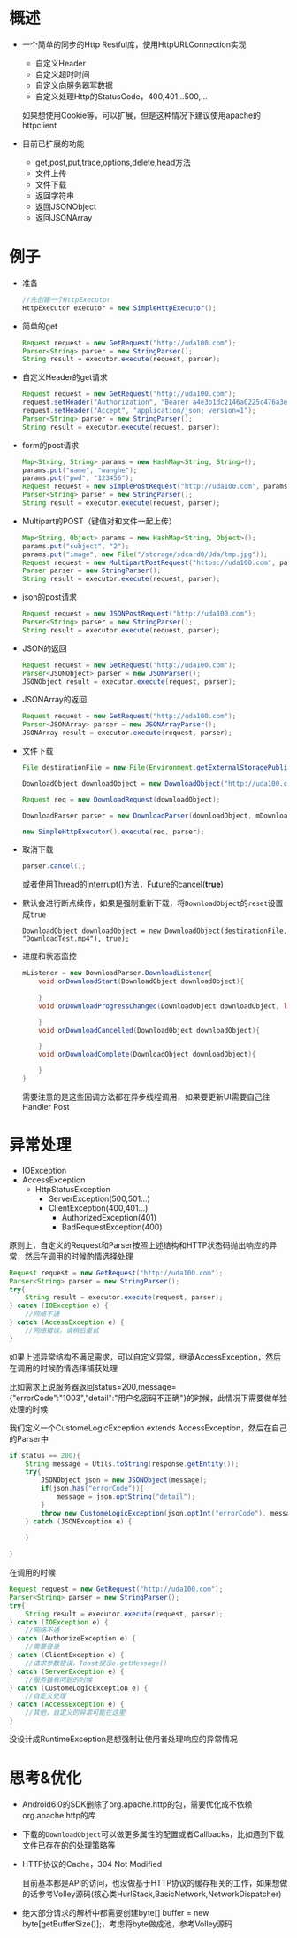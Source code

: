 # 概述
- 一个简单的同步的Http Restful库，使用HttpURLConnection实现
  - 自定义Header
  - 自定义超时时间
  - 自定义向服务器写数据
  - 自定义处理Http的StatusCode，400,401...500,...

  如果想使用Cookie等，可以扩展，但是这种情况下建议使用apache的httpclient

- 目前已扩展的功能
  - get,post,put,trace,options,delete,head方法
  - 文件上传
  - 文件下载
  - 返回字符串
  - 返回JSONObject
  - 返回JSONArray

# 例子
- 准备

  ```java
  //先创建一个HttpExecutor
  HttpExecutor executor = new SimpleHttpExecutor();
  ```

- 简单的get

  ```java
  Request request = new GetRequest("http://uda100.com");
  Parser<String> parser = new StringParser();
  String result = executor.execute(request, parser);
  ```

- 自定义Header的get请求

  ```java
  Request request = new GetRequest("http://uda100.com");
  request.setHeader("Authorization", "Bearer a4e3b1dc2146a0225c476a3edd3044f3e2f65949");
  request.setHeader("Accept", "application/json; version=1");
  Parser<String> parser = new StringParser();
  String result = executor.execute(request, parser);
  ```

- form的post请求

  ```java
  Map<String, String> params = new HashMap<String, String>();
  params.put("name", "wanghe");
  params.put("pwd", "123456");
  Request request = new SimplePostRequest("http://uda100.com", params);
  Parser<String> parser = new StringParser();
  String result = executor.execute(request, parser);
  ```

- Multipart的POST（键值对和文件一起上传）

  ```java
  Map<String, Object> params = new HashMap<String, Object>();
  params.put("subject", "2");
  params.put("image", new File("/storage/sdcard0/Uda/tmp.jpg"));
  Request request = new MultipartPostRequest("https://uda100.com", params);
  Parser parser = new StringParser();
  String result = executor.execute(request, parser);
  ```

- json的post请求

  ```java
  Request request = new JSONPostRequest("http://uda100.com");
  Parser<String> parser = new StringParser();
  String result = executor.execute(request, parser);
  ```
- JSON的返回

  ```java
  Request request = new GetRequest("http://uda100.com");
  Parser<JSONObject> parser = new JSONParser();
  JSONObject result = executor.execute(request, parser);
  ```

- JSONArray的返回

  ```java
  Request request = new GetRequest("http://uda100.com");
  Parser<JSONArray> parser = new JSONArrayParser();
  JSONArray result = executor.execute(request, parser);
  ```
- 文件下载

  ```java
  File destinationFile = new File(Environment.getExternalStoragePublicDirectory(Environment.DIRECTORY_DOWNLOADS, "DownloadTest.mp4"));

  DownloadObject downloadObject = new DownloadObject("http://uda100.com/download", destinationFile, false);

  Request req = new DownloadRequest(downloadObject);

  DownloadParser parser = new DownloadParser(downloadObject, mDownloadListener);

  new SimpleHttpExecutor().execute(req, parser);
  ```

- 取消下载

  ```java
  parser.cancel();
  ```
  或者使用Thread的interrupt()方法，Future的cancel(**true**)


- 默认会进行断点续传，如果是强制重新下载，将`DownloadObject`的`reset`设置成`true`

  ```
  DownloadObject downloadObject = new DownloadObject(destinationFile, "DownloadTest.mp4"), true);
  ```

- 进度和状态监控

  ```java
  mListener = new DownloadParser.DownloadListener{
      void onDownloadStart(DownloadObject downloadObject){
          
      }
      void onDownloadProgressChanged(DownloadObject downloadObject, long currentLength, long totalLength){

      }
      void onDownloadCancelled(DownloadObject downloadObject){

      }
      void onDownloadComplete(DownloadObject downloadObject){

      }
  }

  ```
  需要注意的是这些回调方法都在异步线程调用，如果要更新UI需要自己往Handler Post


# 异常处理
- IOException
- AccessException
  - HttpStatusException
    - ServerException(500,501...)
    - ClientException(400,401...)
      - AuthorizedException(401)
      - BadRequestException(400)

原则上，自定义的Request和Parser按照上述结构和HTTP状态码抛出响应的异常，然后在调用的时候酌情选择处理

  ```java
  Request request = new GetRequest("http://uda100.com");
  Parser<String> parser = new StringParser();
  try{
      String result = executor.execute(request, parser);
  } catch (IOException e) {
      //网络不通
  } catch (AccessException e) {
      //网络错误，请稍后重试
  }
  ```

如果上述异常结构不满足需求，可以自定义异常，继承AccessException，然后在调用的时候酌情选择捕获处理

比如需求上说服务器返回status=200,message={"errorCode":"1003","detail":"用户名密码不正确"}的时候，此情况下需要做单独处理的时候

我们定义一个CustomeLogicException extends AccessException，然后在自己的Parser中

  ```java
  if(status == 200){
      String message = Utils.toString(response.getEntity());
      try{
          JSONObject json = new JSONObject(message);
          if(json.has("errorCode")){
              message = json.optString("detail");
          }
          throw new CustomeLogicException(json.optInt("errorCode"), message);
      } catch (JSONException e) {
          
      }
      
  }
  ```

  在调用的时候

  ```java
  Request request = new GetRequest("http://uda100.com");
  Parser<String> parser = new StringParser();
  try{
      String result = executor.execute(request, parser);
  } catch (IOException e) {
      //网络不通
  } catch (AuthorizeException e) {
      //需要登录
  } catch (ClientException e) {
      //请求参数错误，Toast提示e.getMessage()
  } catch (ServerException e) {
      //服务器有问题的时候
  } catch (CustomeLogicException e) {
      //自定义处理
  } catch (AccessException e) {
      //其他，自定义的异常可能在这里
  }
  ```

没设计成RuntimeException是想强制让使用者处理响应的异常情况

# 思考&优化

- Android6.0的SDK删除了org.apache.http的包，需要优化成不依赖org.apache.http的库

- 下载的`DownloadObject`可以做更多属性的配置或者Callbacks，比如遇到下载文件已存在的的处理策略等

- HTTP协议的Cache，304 Not Modified

  目前基本都是API的访问，也没做基于HTTP协议的缓存相关的工作，如果想做的话参考Volley源码(核心类HurlStack,BasicNetwork,NetworkDispatcher)

- 绝大部分请求的解析中都需要创建byte[] buffer = new byte[getBufferSize()];，考虑将byte做成池，参考Volley源码